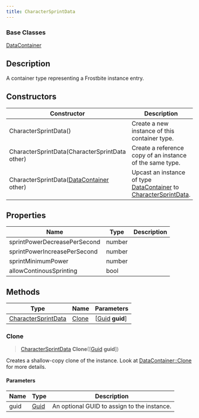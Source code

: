 ```yaml
---
title: CharacterSprintData
---
```

### Base Classes

[DataContainer](/vext/ref/shared/class/datacontainer)

## Description

A container type representing a Frostbite instance entry.

## Constructors

| Constructor                                                                    | Description                                                                                                                   |
| ------------------------------------------------------------------------------ | ----------------------------------------------------------------------------------------------------------------------------- |
| CharacterSprintData()                                                          | Create a new instance of this container type.                                                                                 |
| CharacterSprintData(CharacterSprintData other)                                 | Create a reference copy of an instance of the same type.                                                                      |
| CharacterSprintData([DataContainer](/vext/ref/shared/class/datacontainer) other) | Upcast an instance of type [DataContainer](/vext/ref/shared/class/datacontainer) to [CharacterSprintData](CharacterSprintData). |

## Properties

| Name                         | Type   | Description |
| ---------------------------- | ------ | ----------- |
| sprintPowerDecreasePerSecond | number |             |
| sprintPowerIncreasePerSecond | number |             |
| sprintMinimumPower           | number |             |
| allowContinousSprinting      | bool   |             |

## Methods

| Type                                       | Name            | Parameters                                     |
| ------------------------------------------ | --------------- | ---------------------------------------------- |
| [CharacterSprintData](CharacterSprintData) | [Clone](#clone) | \[[Guid](/vext/ref/shared/class/guid) **guid**\] |

### Clone

> [CharacterSprintData](CharacterSprintData) **Clone**(\[[Guid](/vext/ref/shared/class/guid) **guid**\])

Creates a shallow-copy clone of the instance. Look at [DataContainer::Clone](/vext/ref/shared/class/datacontainer#clone) for more details.

#### Parameters

| Name | Type         | Description                                 |
| ---- | ------------ | ------------------------------------------- |
| guid | [Guid](Guid) | An optional GUID to assign to the instance. |
